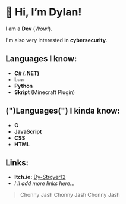 # 👋 Hi, I’m Dylan!

I am a **Dev** (*Wow!*).

I'm also very interested in **cybersecurity**.

## Languages I know:
- **C# (.NET)**
- **Lua**
- **Python**
- **Skript** (Minecraft Plugin)

## (")Languages(") I kinda know:
- **C**
- **JavaScript**
- **CSS**
- **HTML**

## Links:
- **Itch.io:** [Dy-Stroyer12](https://dy-stroyer12.itch.io)
- *I'll add more links here...*

> Chonny Jash Chonny Jash Chonny Jash
